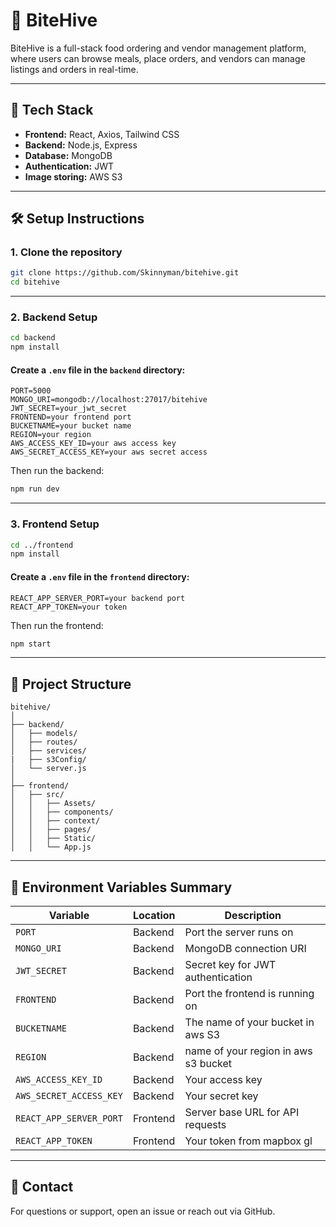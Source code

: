 
# 🐝 BiteHive

BiteHive is a full-stack food ordering and vendor management platform, where users can browse meals, place orders, and vendors can manage listings and orders in real-time.

---

## 🚀 Tech Stack

* **Frontend:** React, Axios, Tailwind CSS
* **Backend:** Node.js, Express
* **Database:** MongoDB
* **Authentication:** JWT
* **Image storing:** AWS S3 

---

## 🛠️ Setup Instructions

### 1. Clone the repository

```bash
git clone https://github.com/Skinnyman/bitehive.git
cd bitehive
```

---

### 2. Backend Setup

```bash
cd backend
npm install
```

#### Create a `.env` file in the `backend` directory:

```env
PORT=5000
MONGO_URI=mongodb://localhost:27017/bitehive
JWT_SECRET=your_jwt_secret
FRONTEND=your frontend port
BUCKETNAME=your bucket name
REGION=your region
AWS_ACCESS_KEY_ID=your aws access key
AWS_SECRET_ACCESS_KEY=your aws secret access
```

Then run the backend:

```bash
npm run dev
```

---

### 3. Frontend Setup

```bash
cd ../frontend
npm install
```

#### Create a `.env` file in the `frontend` directory:

```env
REACT_APP_SERVER_PORT=your backend port 
REACT_APP_TOKEN=your token
```

Then run the frontend:

```bash
npm start
```

---

## 📂 Project Structure

```
bitehive/
│
├── backend/
│   ├── models/
│   ├── routes/
│   ├── services/
|   ├── s3Config/
│   └── server.js
│
├── frontend/
│   ├── src/
│   │   ├── Assets/
│   │   ├── components/
│   │   ├── context/
│   │   ├── pages/
│   │   ├── Static/
│   │   └── App.js
```

---

## 🔐 Environment Variables Summary

| Variable                | Location | Description                       |
| ----------------------- | -------- | --------------------------------- |
| `PORT`                  | Backend  | Port the server runs on           |
| `MONGO_URI`             | Backend  | MongoDB connection URI            |
| `JWT_SECRET`            | Backend  | Secret key for JWT authentication |
| `FRONTEND`            | Backend  | Port the frontend is running on |
| `BUCKETNAME`            | Backend  | The name of your bucket in aws S3 |
| `REGION`            | Backend  | name of your region in aws s3 bucket |
| `AWS_ACCESS_KEY_ID` | Backend |Your access key    |
| `AWS_SECRET_ACCESS_KEY` | Backend | Your secret key  |
| `REACT_APP_SERVER_PORT` | Frontend | Server base URL for API requests  |
| `REACT_APP_TOKEN` | Frontend | Your token from mapbox gl  |

---

## 💬 Contact

For questions or support, open an issue or reach out via GitHub.
